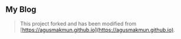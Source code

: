 ## My Blog

> This project forked and has been modified from [https://agusmakmun.github.io](https://agusmakmun.github.io).